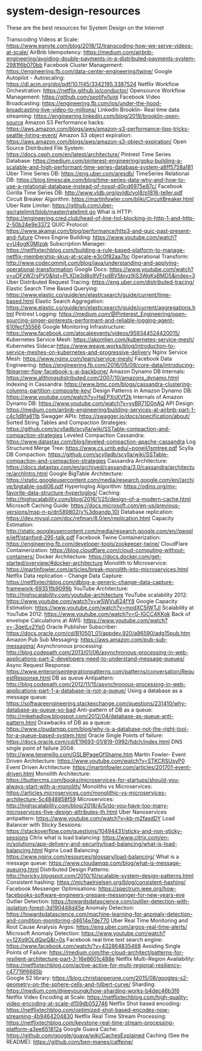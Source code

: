 # system-design-resources
These are the best resources for System Design on the Internet

Transcoding Videos at Scale: https://www.egnyte.com/blog/2018/12/transcoding-how-we-serve-videos-at-scale/
AirBnb Idempotency: https://medium.com/airbnb-engineering/avoiding-double-payments-in-a-distributed-payments-system-2981f6b070bb
Facebook Cluster Management: https://engineering.fb.com/data-center-engineering/twine/
Google Autopilot - Autoscaling: https://dl.acm.org/doi/pdf/10.1145/3342195.3387524
Netflix Workflow Orchestration: https://netflix.github.io/conductor/
Opensource Workflow Management: https://github.com/spotify/luigi
Facebook Video Broadcasting: https://engineering.fb.com/ios/under-the-hood-broadcasting-live-video-to-millions/
LinkedIn Brooklin- Real time data streaming: https://engineering.linkedin.com/blog/2019/brooklin-open-source
Amazon S3 Performance hacks: https://aws.amazon.com/blogs/aws/amazon-s3-performance-tips-tricks-seattle-hiring-event/
Amazon S3 object expiration: https://aws.amazon.com/blogs/aws/amazon-s3-object-expiration/
Open Source Distributed File System: https://docs.ceph.com/en/latest/architecture/
Pintrest Time Series Database: https://medium.com/pinterest-engineering/goku-building-a-scalable-and-high-performant-time-series-database-system-a8ff5758a181
Uber Time Series DB: https://eng.uber.com/aresdb/
TimeSeries Relational DB: https://blog.timescale.com/blog/time-series-data-why-and-how-to-use-a-relational-database-instead-of-nosql-d0cd6975e87c/
Facebook Gorilla Time Series DB: http://www.vldb.org/pvldb/vol8/p1816-teller.pdf
Circuit Breaker Algorithm: https://martinfowler.com/bliki/CircuitBreaker.html
Uber Rate Limiter: https://github.com/uber-go/ratelimit/blob/master/ratelimit.go
What is HTTP: https://engineering.cred.club/head-of-line-hol-blocking-in-http-1-and-http-2-50b24e9e3372
QUIC Protocol: https://www.akamai.com/blog/performance/http3-and-quic-past-present-and-future
Chess Engine Building: https://www.youtube.com/watch?v=U4ogK0MIzqk
Subscription Manager: https://netflixtechblog.com/building-a-rule-based-platform-to-manage-netflix-membership-skus-at-scale-e3c0f82aa7bc
Operational Transform: http://www.codecommit.com/blog/java/understanding-and-applying-operational-transformation
Google Docs: https://www.youtube.com/watch?v=uOFzWZrsPV0&list=PLXDe3d8o9VFtydBV5biyz9iS3WqKsBMD5&index=3
Uber Distributed Request Tracing: https://eng.uber.com/distributed-tracing/
Elastic Search Time Based Querying: https://www.elastic.co/guide/en/elasticsearch/guide/current/time-based.html
Elastic Search Aggregation: https://www.elastic.co/guide/en/elasticsearch/guide/current/aggregations.html
Pintrest Logging: https://medium.com/@Pinterest_Engineering/open-sourcing-singer-pinterests-performant-and-reliable-logging-agent-610fecf35566
Google Monitoring Infrastructure: https://www.facebook.com/atscaleevents/videos/959344524420015/
Kubernetes Service Mesh: https://akomljen.com/kubernetes-service-mesh/
Kubernetes Sidecar:https://www.weave.works/blog/introduction-to-service-meshes-on-kubernetes-and-progressive-delivery
Nginx Service Mesh: https://www.nginx.com/learn/service-mesh/
Facebook Data Engineering: https://engineering.fb.com/2016/05/09/core-data/introducing-fblearner-flow-facebook-s-ai-backbone/
Amazon Dynamo DB Internals: https://www.allthingsdistributed.com/2007/10/amazons_dynamo.html
Indexing in Cassandra: https://www.bmc.com/blogs/cassandra-clustering-columns-partition-composite-key/
Design Patterns in Amazon Dynamo DB: https://www.youtube.com/watch?v=HaEPXoXVf2k
Internals of Amazon Dynamo DB: https://www.youtube.com/watch?v=yvBR71D0nAQ
API Design: https://medium.com/airbnb-engineering/building-services-at-airbnb-part-1-c4c1d8fa811b
Swagger APIs: https://swagger.io/docs/specification/about/
Sorted String Tables and Compaction Strategies: https://github.com/scylladb/scylla/wiki/SSTable-compaction-and-compaction-strategies
Leveled Compaction Cassandra: https://www.datastax.com/blog/leveled-compaction-apache-cassandra
Log Structured Merge Tree: https://www.cs.umb.edu/~poneil/lsmtree.pdf
Scylla DB Compaction: https://github.com/scylladb/scylla/wiki/SSTable-compaction-and-compaction-strategies
Cassandra Architecture: https://docs.datastax.com/en/archived/cassandra/3.0/cassandra/architecture/archIntro.html
Google BigTable Architecture: https://static.googleusercontent.com/media/research.google.com/en//archive/bigtable-osdi06.pdf
Hyperloglog Algorithm: https://odino.org/my-favorite-data-structure-hyperloglog/
Caching: http://highscalability.com/blog/2016/1/25/design-of-a-modern-cache.html
Microsoft Caching Guide: https://docs.microsoft.com/en-us/previous-versions/msp-n-p/dn589802(v%3dpandp.10)
Database replication: https://dev.mysql.com/doc/refman/8.0/en/replication.html
Capacity Estimation: http://static.googleusercontent.com/media/research.google.com/en//people/jeff/stanford-295-talk.pdf
Facebook Twine Containerization: https://engineering.fb.com/developer-tools/zookeeper-twine/
CloudFlare Containerization: https://blog.cloudflare.com/cloud-computing-without-containers/
Docker Architecture: https://docs.docker.com/get-started/overview/#docker-architecture
Monolith to Microservice: https://martinfowler.com/articles/break-monolith-into-microservices.html
Netflix Data replication - Change Data Capture: https://netflixtechblog.com/dblog-a-generic-change-data-capture-framework-69351fb9099b
YouTube Architecture: http://highscalability.com/youtube-architecture
YouTube scalability 2012: https://www.youtube.com/watch?v=w5WVu624fY8
Google Capacity Estimation: https://www.youtube.com/watch?v=modXC5IWTJI
Scalability at YouTube 2012: https://www.youtube.com/watch?v=G-lGCC4KKok
Back of envelope Calculations at AWS: https://www.youtube.com/watch?v=-3qetLv2Yp0
Oracle Publisher Subscriber: https://docs.oracle.com/cd/B10501_01/appdev.920/a96590/adg15pub.htm
Amazon Pub Sub Messaging: https://aws.amazon.com/pub-sub-messaging/
Asynchronous processing: http://blog.codepath.com/2013/01/06/asynchronous-processing-in-web-applications-part-2-developers-need-to-understand-message-queues/
Async Request Response: https://www.enterpriseintegrationpatterns.com/patterns/conversation/RequestResponse.html
DB as queue Antipattern: http://blog.codepath.com/2012/11/15/asynchronous-processing-in-web-applications-part-1-a-database-is-not-a-queue/
Using a database as a message queue: https://softwareengineering.stackexchange.com/questions/231410/why-database-as-queue-so-bad
Anti-pattern of DB as a queue: http://mikehadlow.blogspot.com/2012/04/database-as-queue-anti-pattern.html
Drawbacks of DB as a queue: https://www.cloudamqp.com/blog/why-is-a-database-not-the-right-tool-for-a-queue-based-system.html
Oracle Single Points of failure: https://docs.oracle.com/cd/E19693-01/819-0992/fjdch/index.html
DNS single point of failure 2004: http://www.tenereillo.com/GSLBPageOfShame.htm
Martin Fowler- Event Driven Architecture: https://www.youtube.com/watch?v=STKCRSUsyP0
Event Driven Architecture: https://martinfowler.com/articles/201701-event-driven.html
Monolith Architecture: https://buttercms.com/books/microservices-for-startups/should-you-always-start-with-a-monolith/
Monoliths vs Microservices: https://articles.microservices.com/monolithic-vs-microservices-architecture-5c4848858f59
Microservices: http://highscalability.com/blog/2018/4/5/do-you-have-too-many-microservices-five-design-attributes-th.html
Uber Nanoservices antipattern: https://www.youtube.com/watch?v=kb-m2fasdDY
Load Balancer with Sticky Sessions: https://stackoverflow.com/questions/10494431/sticky-and-non-sticky-sessions
Citrix what is load balancing: https://www.citrix.com/en-in/solutions/app-delivery-and-security/load-balancing/what-is-load-balancing.html
Nginx Load Balancing: https://www.nginx.com/resources/glossary/load-balancing/
What is a message queue: https://www.cloudamqp.com/blog/what-is-message-queuing.html
Distributed Design Patterns: http://horicky.blogspot.com/2010/10/scalable-system-design-patterns.html
Consistent hashing: https://michaelnielsen.org/blog/consistent-hashing/
Facebook Messenger Optimisations: https://spectrum.ieee.org/how-facebooks-software-engineers-prepare-messenger-for-new-years-eve
Outlier Detection: https://towardsdatascience.com/outlier-detection-with-isolation-forest-3d190448d45e
Anomaly Detection: https://towardsdatascience.com/machine-learning-for-anomaly-detection-and-condition-monitoring-d4614e7de770
Uber Real Time Monitoring and Root Cause Analysis Argos: https://eng.uber.com/argos-real-time-alerts/
Microsoft Anomaly Detection: https://www.youtube.com/watch?v=12Xq9OLdQwQ&t=0s
Facebook real time text search engine: https://www.facebook.com/watch/?v=432864835468
Avoiding Single Points of Failure: https://medium.com/the-cloud-architect/patterns-for-resilient-architecture-part-3-16e8601c488e
Netflix Multi-Region Availability: https://netflixtechblog.com/active-active-for-multi-regional-resiliency-c47719f6685b  
Google S2 library: https://blog.christianperone.com/2015/08/googles-s2-geometry-on-the-sphere-cells-and-hilbert-curve/
Sharding: https://medium.com/@jeeyoungk/how-sharding-works-b4dec46b3f6
Netflix Video Encoding at Scale: https://netflixtechblog.com/high-quality-video-encoding-at-scale-d159db052746
Netflix Shot based encoding: https://netflixtechblog.com/optimized-shot-based-encodes-now-streaming-4b9464204830
Netflix Real Time Stream Processing: https://netflixtechblog.com/keystone-real-time-stream-processing-platform-a3ee651812a
Google Guava Cache: https://github.com/google/guava/wiki/CachesExplained
Caching (See the README): https://github.com/ben-manes/caffeine/
